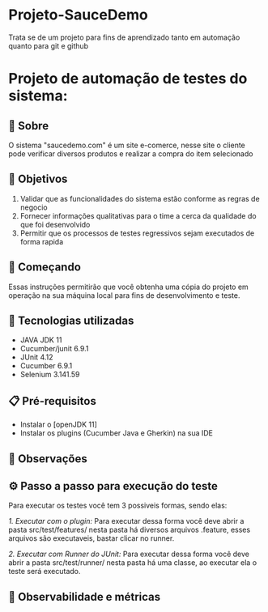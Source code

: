# Projeto-SauceDemo

Trata se de um projeto para fins de aprendizado tanto em automação quanto para git e github

# Projeto de automação de testes do sistema: 

## 📌 Sobre
O sistema "saucedemo.com" é um site e-comerce, nesse site o cliente pode verificar diversos produtos e realizar a compra do item selecionado

## 🎯 Objetivos

 1. Validar que as funcionalidades do sistema estão conforme as regras de negocio
 2. Fornecer informações qualitativas para o time a cerca da qualidade do que foi desenvolvido
 3. Permitir que os processos de testes regressivos sejam executados de forma rapida

## 🚀 Começando

Essas instruções permitirão que você obtenha uma cópia do projeto em operação na sua máquina local para fins de desenvolvimento e teste.

## 🤖 Tecnologias utilizadas

- JAVA JDK 11 
- Cucumber/junit 6.9.1
- JUnit 4.12
- Cucumber 6.9.1
- Selenium 3.141.59

## 📋 Pré-requisitos

- Instalar o [openJDK 11]
- Instalar os plugins (Cucumber Java e Gherkin) na sua IDE

## 🔎 Observações



## ⚙️ Passo a passo para execução do teste

Para executar os testes você tem 3 possiveis formas, sendo elas:

*1. Executar com o plugin:* Para executar dessa forma você deve abrir a pasta src/test/features/ nesta  pasta há diversos arquivos .feature, esses arquivos são executaveis, bastar clicar no runner.

*2. Executar com Runner do JUnit:* Para executar dessa forma você deve abrir a pasta src/test/runner/ nesta  pasta há uma classe, ao executar ela o teste será executado.

## 👀 Observabilidade e métricas

